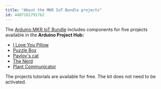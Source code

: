 ```yaml
---
title: "About the MKR IoT Bundle projects"
id: 4407181791762
---
```


The [Arduino MKR IoT Bundle](https://store.arduino.cc/products/arduino-mkr-iot-bundle) includes components for five projects available in the **Arduino Project Hub:**

* [I Love You Pillow](https://create.arduino.cc/projecthub/arduino/love-you-pillow-f08931)
* [Puzzle Box](https://create.arduino.cc/projecthub/arduino/puzzlebox-c1f374)
* [Pavlov's cat](https://create.arduino.cc/projecthub/arduino/pavlov-s-cat-7e6577)
* [The Nerd](https://create.arduino.cc/projecthub/arduino/the-nerd-0144f9)
* [Plant Communicator](https://create.arduino.cc/projecthub/arduino/plant-communicator-7ea06f)

The projects tutorials are available for free. The kit does not need to be activated.
